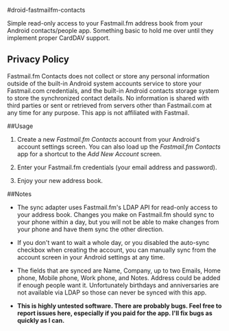#droid-fastmailfm-contacts

Simple read-only access to your Fastmail.fm address book from your Android contacts/people app. Something basic to hold me over until they implement proper CardDAV support.

## Privacy Policy

Fastmail.fm Contacts does not collect or store any personal information outside of the built-in Android system accounts service to store your Fastmail.com credentials, and the built-in Android contacts storage system to store the synchronized contact details. No information is shared with third parties or sent or retrieved from servers other than Fastmail.com at any time for any purpose. This app is not affiliated with Fastmail.

##Usage

1. Create a new *Fastmail.fm Contacts* account from your Android's account settings screen. You can also load up the *Fastmail.fm Contacts* app for a shortcut to the *Add New Account* screen.

2. Enter your Fastmail.fm credentials (your email address and password).

3. Enjoy your new address book.

##Notes

- The sync adapter uses Fastmail.fm's LDAP API for read-only access to your address book. Changes you make on Fastmail.fm should sync to your phone within a day, but you will not be able to make changes from your phone and have them sync the other direction.

- If you don't want to wait a whole day, or you disabled the auto-sync checkbox when creating the account, you can manually sync from the account screen in your Android settings at any time.

- The fields that are synced are Name, Company, up to two Emails, Home phone, Mobile phone, Work phone, and Notes. Address could be added if enough people want it. Unfortunately birthdays and anniversaries are not available via LDAP so those can never be synced with this app.

- **This is highly untested software. There are probably bugs. Feel free to report issues here, especially if you paid for the app. I'll fix bugs as quickly as I can.**
